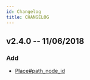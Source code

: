 ```yaml
---
id: Changelog
title: CHANGELOG
---
```


## v2.4.0 -- 11/06/2018

### Add

- [Place#path_node_id](reference-02-place.md#model)